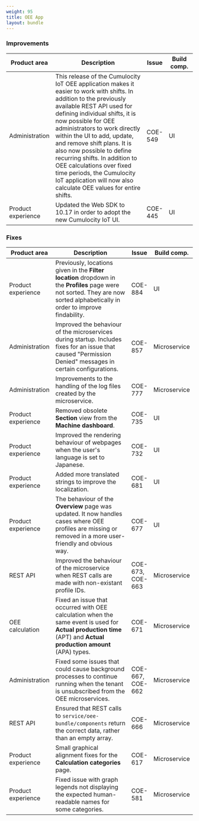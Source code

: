 ```yaml
---
weight: 95
title: OEE App
layout: bundle
---
```


### Improvements


<table ><colgroup>
<col style="width: 17%;">
<col style="width:57%;">
<col style="width: 11%;">
<col style="width: 15%;">
</colgroup>
<thead><tr>
<th>
Product area</th>
<th>
Description</th>
<th>
Issue</th>
<th>Build comp.</th>
</tr>
</thead><tbody>

<tr>
<td>Administration</td>
<td>This release of the Cumulocity IoT OEE application makes it easier to work with shifts. In addition to the previously available REST API used for defining individual shifts, it is now possible for OEE administrators to work directly within the UI to add, update, and remove shift plans. It is also now possible to define recurring shifts. In addition to OEE calculations over fixed time periods, the Cumulocity IoT application will now also calculate OEE values for entire shifts.</td>
<td>COE-549</td>
<td>UI</td>
</tr>

<tr>
<td>Product experience</td>
<td>Updated the Web SDK to 10.17 in order to adopt the new Cumulocity IoT UI.</td>
<td>COE-445</td>
<td>UI</td>
</tr>

</tbody></table>

### Fixes

<table >
<colgroup>
<col style="width: 17%;">
<col style="width:57%;">
<col style="width: 11%;">
<col style="width: 15%;">
</colgroup>
<thead><tr>
<th>
Product area</th>
<th>
Description</th>
<th>
Issue</th>
<th>Build comp.</th>
</tr>
</thead><tbody>

<tr>
<td>Product experience</td>
<td>Previously, locations given in the <b>Filter location</b> dropdown in the <b>Profiles</b> page were not sorted. They are now sorted alphabetically in order to improve findability. </td>
<td>COE-884</td>
<td>UI</td>
</tr>

<tr>
<td>Administration</td>
<td>Improved the behaviour of the microservices during startup. Includes fixes for an issue that caused "Permission Denied" messages in certain configurations.</td>
<td>COE-857</td>
<td>Microservice</td>
</tr>

<tr>
<td>Administration</td>
<td>Improvements to the handling of the log files created by the microservice.</td>
<td>COE-777</td>
<td>Microservice</td>
</tr>

<tr>
<td>Product experience</td>
<td>Removed obsolete <b>Section</b> view from the <b>Machine dashboard</b>.</td>
<td>COE-735</td>
<td>UI</td>
</tr>

<tr>
<td>Product experience</td>
<td>Improved the rendering behaviour of webpages when the user's language is set to Japanese.</td>
<td>COE-732</td>
<td>UI</td>
</tr>

<tr>
<td>Product experience</td>
<td>Added more translated strings to improve the localization.</td>
<td>COE-681</td>
<td>UI</td>
</tr>

<tr>
<td>Product experience</td>
<td>The behaviour of the <b>Overview</b> page was updated. It now handles cases where OEE profiles are missing or removed in a more user-friendly and obvious way.</td>
<td>COE-677</td>
<td>UI</td>
</tr>

<tr>
<td>REST API</td>
<td>Improved the behaviour of the microservice when REST calls are made with non-existant profile IDs. </td>
<td>COE-673, COE-663</td>
<td>Microservice</td>
</tr>

<tr>
<td>OEE calculation</td>
<td>Fixed an issue that occurred with OEE calculation when the same event is used for <b>Actual production time</b> (APT) and <b>Actual production amount</b> (APA) types.</td>
<td>COE-671</td>
<td>Microservice</td>
</tr>

<tr>
<td>Administration</td>
<td>Fixed some issues that could cause background processes to continue running when the tenant is unsubscribed from the OEE microservices.</td>
<td>COE-667, COE-662</td>
<td>Microservice</td>
</tr>

<tr>
<td>REST API</td>
<td>Ensured that REST calls to <code>service/oee-bundle/components</code> return the correct data, rather than an empty array.</td>
<td>COE-666</td>
<td>Microservice</td>
</tr>

<tr>
<td>Product experience</td>
<td>Small graphical alignment fixes for the <b>Calculation categories</b> page.</td>
<td>COE-617</td>
<td>Microservice</td>
</tr>

<tr>
<td>Product experience</td>
<td>Fixed issue with graph legends not displaying the expected human-readable names for some categories.</td>
<td>COE-581</td>
<td>Microservice</td>
</tr>

</tbody></table>
